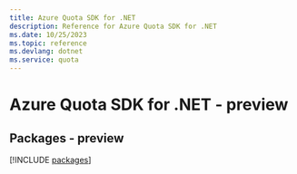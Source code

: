 ```yaml
---
title: Azure Quota SDK for .NET
description: Reference for Azure Quota SDK for .NET
ms.date: 10/25/2023
ms.topic: reference
ms.devlang: dotnet
ms.service: quota
---
```

# Azure Quota SDK for .NET - preview
## Packages - preview
[!INCLUDE [packages](quota-index.md)]